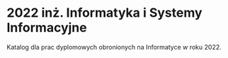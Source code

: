 # 2022 inż. Informatyka i Systemy Informacyjne

Katalog dla prac dyplomowych obronionych na Informatyce w roku 2022.
